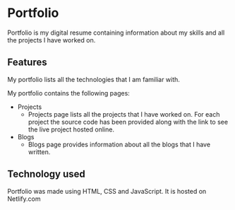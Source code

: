 # Portfolio
 
Portfolio is my digital resume containing information about my skills and all the projects I have worked on.

## Features

My portfolio lists all the technologies that I am familiar with.

My portfolio contains the following pages:
 * Projects
   *  Projects page lists all the projects that I have worked on. For each project the source code has been provided along with the link to see the live project hosted online.
 * Blogs
   *  Blogs page provides information about all the blogs that I have written.

## Technology used

Portfolio was made using HTML, CSS and JavaScript. It is hosted on Netlify.com








